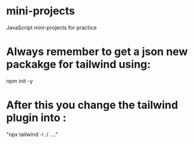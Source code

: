 # mini-projects

JavaScript mini-projects for practice

# Always remember to get a json new packakge for tailwind using:
npm init -y

# After this you change the tailwind plugin into :

"npx tailwind -i ./ ...."
